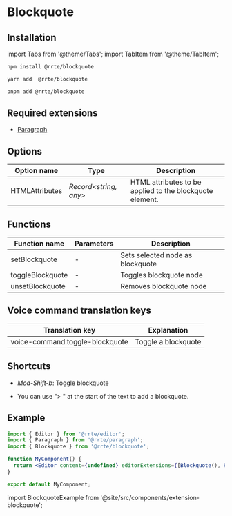 # Blockquote

## Installation

import Tabs from '@theme/Tabs';
import TabItem from '@theme/TabItem';

<Tabs>
  <TabItem value="npm" label="npm" default>

```bash
npm install @rrte/blockquote
```

  </TabItem>
  <TabItem value="yarn" label="yarn">

```bash
yarn add  @rrte/blockquote
```

  </TabItem>
  <TabItem value="pnpm" label="pnpm">

```bash
pnpm add @rrte/blockquote
```

  </TabItem>
</Tabs>

## Required extensions

- [Paragraph](paragraph)

## Options

| Option name    | Type                   | Description                                              |
| -------------- | ---------------------- | -------------------------------------------------------- |
| HTMLAttributes | _Record\<string, any>_ | HTML attributes to be applied to the blockquote element. |

## Functions

| Function name    | Parameters | Description                      |
| ---------------- | ---------- | -------------------------------- |
| setBlockquote    | -          | Sets selected node as blockquote |
| toggleBlockquote | -          | Toggles blockquote node          |
| unsetBlockquote  | -          | Removes blockquote node          |

## Voice command translation keys

| Translation key                 | Explanation         |
| ------------------------------- | ------------------- |
| voice-command.toggle-blockquote | Toggle a blockquote |

## Shortcuts

- _Mod-Shift-b_: Toggle blockquote

- You can use "> " at the start of the text to add a blockquote.

## Example

```jsx
import { Editor } from '@rrte/editor';
import { Paragraph } from '@rrte/paragraph';
import { Blockquote } from '@rrte/blockquote';

function MyComponent() {
  return <Editor content={undefined} editorExtensions={[Blockquote(), Paragraph()]} />;
}

export default MyComponent;
```

import BlockquoteExample from '@site/src/components/extension-blockquote';

<BlockquoteExample />
